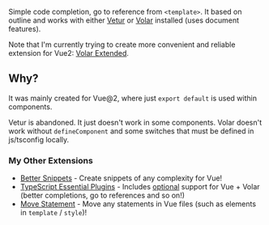 Simple code completion, go to reference from `<template>`. It based on outline and works with either [Vetur](https://marketplace.visualstudio.com/items?itemName=octref.vetur) or [Volar](https://marketplace.visualstudio.com/items?itemName=johnsoncodehk.volar) installed (uses document features).

Note that I'm currently trying to create more convenient and reliable extension for Vue2: [Volar Extended](https://marketplace.visualstudio.com/items?itemName=zardoy.testPatched1).

## Why?

It was mainly created for Vue@2, where just `export default` is used within components.

Vetur is abandoned. It just doesn't work in some components.
Volar doesn't work without `defineComponent` and some switches that must be defined in js/tsconfig locally.

### My Other Extensions

*   [Better Snippets](https://marketplace.visualstudio.com/items?itemName=zardoy.better-snippets) - Create snippets of any complexity for Vue!
*   [TypeScript Essential Plugins](https://marketplace.visualstudio.com/items?itemName=zardoy.ts-essential-plugins) - Includes [optional](https://github.com/zardoy/typescript-vscode-plugins#vue-support) support for Vue + Volar (better completions, go to references and so on!)
*   [Move Statement](https://marketplace.visualstudio.com/items?itemName=zardoy.move-statement) - Move any statements in Vue files (such as elements in `template` / `style`)!
